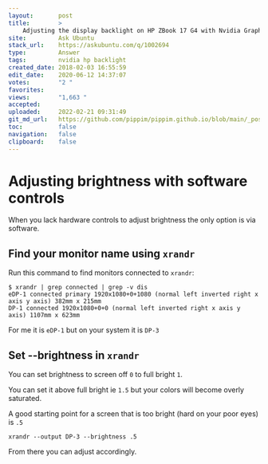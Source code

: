```yaml
---
layout:       post
title:        >
    Adjusting the display backlight on HP ZBook 17 G4 with Nvidia Graphics
site:         Ask Ubuntu
stack_url:    https://askubuntu.com/q/1002694
type:         Answer
tags:         nvidia hp backlight
created_date: 2018-02-03 16:55:59
edit_date:    2020-06-12 14:37:07
votes:        "2 "
favorites:    
views:        "1,663 "
accepted:     
uploaded:     2022-02-21 09:31:49
git_md_url:   https://github.com/pippim/pippim.github.io/blob/main/_posts/2018/2018-02-03-Adjusting-the-display-backlight-on-HP-ZBook-17-G4-with-Nvidia-Graphics.md
toc:          false
navigation:   false
clipboard:    false
---
```


# Adjusting brightness with software controls

When you lack hardware controls to adjust brightness the only option is via software.

## Find your monitor name using `xrandr`

Run this command to find monitors connected to `xrandr`:

``` 
$ xrandr | grep connected | grep -v dis
eDP-1 connected primary 1920x1080+0+1080 (normal left inverted right x axis y axis) 382mm x 215mm
DP-1 connected 1920x1080+0+0 (normal left inverted right x axis y axis) 1107mm x 623mm
```

For me it is `eDP-1` but on your system it is `DP-3`

## Set --brightness in `xrandr`

You can set brightness to screen off `0` to full bright `1`.

You can set it above full bright ie `1.5` but your colors will become overly saturated.

A good starting point for a screen that is too bright (hard on your poor eyes) is `.5`

``` 
xrandr --output DP-3 --brightness .5
```

From there you can adjust accordingly.
